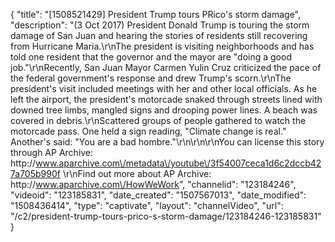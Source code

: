 {
    "title": "[1508521429] President Trump tours PRico's storm damage",
    "description": "(3 Oct 2017) President Donald Trump is touring the storm damage of San Juan and hearing the stories of residents still recovering from Hurricane Maria.\r\nThe president is visiting neighborhoods and has told one resident that the governor and the mayor are \"doing a good job.\"\r\nRecently, San Juan Mayor Carmen Yulin Cruz criticized the pace of the federal government's response and drew Trump's scorn.\r\nThe president's visit included meetings with her and other local officials. As he left the airport, the president's motorcade snaked through streets lined with downed tree limbs, mangled signs and drooping power lines. A beach was covered in debris.\r\nScattered groups of people gathered to watch the motorcade pass. One held a sign reading, \"Climate change is real.\" Another's said: \"You are a bad hombre.\"\r\n\r\n\r\nYou can license this story through AP Archive: http:\/\/www.aparchive.com\/metadata\/youtube\/3f54007ceca1d6c2dccb427a705b990f \r\nFind out more about AP Archive: http:\/\/www.aparchive.com\/HowWeWork",
    "channelid": "123184246",
    "videoid": "123185831",
    "date_created": "1507567013",
    "date_modified": "1508436414",
    "type": "captivate",
    "layout": "channelVideo",
    "url": "\/c2\/president-trump-tours-prico-s-storm-damage\/123184246-123185831"
}